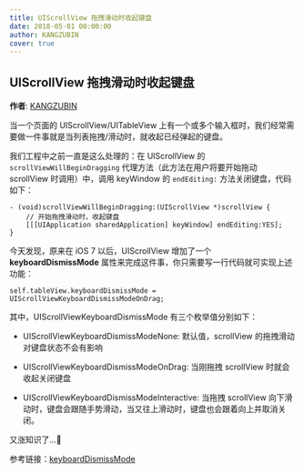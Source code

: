 ```yaml
---
title: UIScrollView 拖拽滑动时收起键盘
date: 2018-05-01 00:00:00
author: KANGZUBIN
cover: true
---
```


UIScrollView 拖拽滑动时收起键盘
--------
**作者**: [KANGZUBIN](https://weibo.com/kangzubin)

当一个页面的 UIScrollView/UITableView 上有一个或多个输入框时，我们经常需要做一件事就是当列表拖拽/滑动时，就收起已经弹起的键盘。

我们工程中之前一直是这么处理的：在 UIScrollView 的 `scrollViewWillBeginDragging` 代理方法（此方法在用户将要开始拖动 scrollView 时调用）中，调用 keyWindow 的 `endEditing:` 方法关闭键盘，代码如下：

```
- (void)scrollViewWillBeginDragging:(UIScrollView *)scrollView {
    // 开始拖拽滑动时，收起键盘
    [[[UIApplication sharedApplication] keyWindow] endEditing:YES];
}
```

今天发现，原来在 iOS 7 以后，UIScrollView 增加了一个 **keyboardDismissMode** 属性来完成这件事，你只需要写一行代码就可实现上述功能：

```
self.tableView.keyboardDismissMode = UIScrollViewKeyboardDismissModeOnDrag;
```

其中，UIScrollViewKeyboardDismissMode 有三个枚举值分别如下：

* UIScrollViewKeyboardDismissModeNone: 默认值，scrollView 的拖拽滑动对键盘状态不会有影响

* UIScrollViewKeyboardDismissModeOnDrag: 当刚拖拽 scrollView 时就会收起关闭键盘

* UIScrollViewKeyboardDismissModeInteractive: 当拖拽 scrollView 向下滑动时，键盘会跟随手势滑动，当又往上滑动时，键盘也会跟着向上并取消关闭。

又涨知识了...👻

参考链接：[keyboardDismissMode](https://developer.apple.com/documentation/uikit/uiscrollview/1619437-keyboarddismissmode?language=objc)